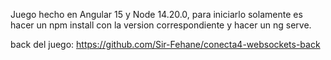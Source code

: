 Juego hecho en Angular 15 y Node 14.20.0, para iniciarlo solamente es hacer un npm install con la version correspondiente y hacer un ng serve. 


back del juego: https://github.com/Sir-Fehane/conecta4-websockets-back
